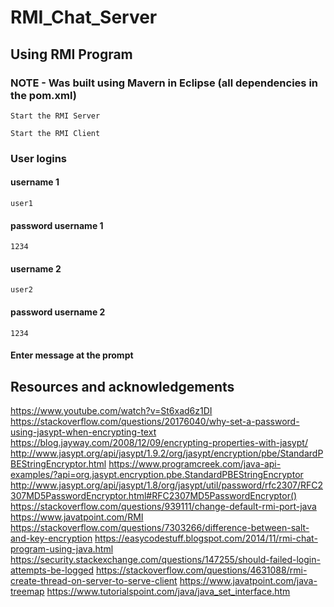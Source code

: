 # RMI_Chat_Server

## Using RMI Program

### NOTE - Was built using Mavern in Eclipse (all dependencies in the pom.xml)
```
Start the RMI Server
```
```
Start the RMI Client
```
### User logins
#### username 1
```
user1 
```
#### password username 1
```
1234
```
#### username 2
```
user2
```
#### password username 2
```
1234
```
#### Enter message at the prompt

## Resources and acknowledgements

https://www.youtube.com/watch?v=St6xad6z1DI
https://stackoverflow.com/questions/20176040/why-set-a-password-using-jasypt-when-encrypting-text
https://blog.jayway.com/2008/12/09/encrypting-properties-with-jasypt/
http://www.jasypt.org/api/jasypt/1.9.2/org/jasypt/encryption/pbe/StandardPBEStringEncryptor.html
https://www.programcreek.com/java-api-examples/?api=org.jasypt.encryption.pbe.StandardPBEStringEncryptor
http://www.jasypt.org/api/jasypt/1.8/org/jasypt/util/password/rfc2307/RFC2307MD5PasswordEncryptor.html#RFC2307MD5PasswordEncryptor()
https://stackoverflow.com/questions/939111/change-default-rmi-port-java
https://www.javatpoint.com/RMI
https://stackoverflow.com/questions/7303266/difference-between-salt-and-key-encryption
https://easycodestuff.blogspot.com/2014/11/rmi-chat-program-using-java.html
https://security.stackexchange.com/questions/147255/should-failed-login-attempts-be-logged
https://stackoverflow.com/questions/4631088/rmi-create-thread-on-server-to-serve-client
https://www.javatpoint.com/java-treemap
https://www.tutorialspoint.com/java/java_set_interface.htm
